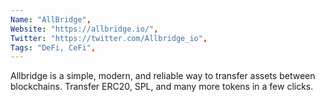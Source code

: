 ```yaml
--- 
Name: "AllBridge", 
Website: "https://allbridge.io/", 
Twitter: "https://twitter.com/Allbridge_io", 
Tags: "DeFi, CeFi", 
--- 
```

<!--lang:en--> 
Allbridge is a simple, modern, and reliable way to transfer assets between blockchains. Transfer ERC20, SPL, and many more tokens in a few clicks.
<!--lang:es--] 
Allbridge es una forma simple, moderna y confiable de transferir activos entre cadenas de bloques. Transfiera tokens ERC20, SPL y muchos más con unos pocos clics.
<!--lang:de--] 
Allbridge ist eine einfache, moderne und zuverlässige Möglichkeit, Vermögenswerte zwischen Blockchains zu übertragen. Übertragen Sie ERC20, SPL und viele weitere Token mit wenigen Klicks.
<!--lang:fr--] 
Allbridge est un moyen simple, moderne et fiable de transférer des actifs entre les blockchains. Transférez ERC20, SPL et bien d'autres jetons en quelques clics.
<!--lang:pl--] 
Allbridge to prosty, nowoczesny i niezawodny sposób na przesyłanie zasobów między łańcuchami bloków. Przenieś ERC20, SPL i wiele innych tokenów za pomocą kilku kliknięć.
<!--lang:uk--] 
Allbridge — це простий, сучасний і надійний спосіб передачі активів між блокчейнами. Передайте токени ERC20, SPL та багато інших кількома кліками.
[!--lang:*--> 
